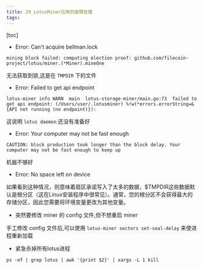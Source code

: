 ```yaml
---
title: 29_LotusMiner应用的故障处理
tags: 
---
```


[toc]

- Error: Can't acquire bellman.lock

`mining block failed: computing election proof: github.com/filecoin-project/lotus/miner.(*Miner).mineOne`

无法获取到锁,这是在 `TMPDIR` 下的文件

- Error: Failed to get api endpoint

`lotus-miner info WARN  main  lotus-storage-miner/main.go:73  failed to get api endpoint: (/Users/user/.lotusminer) %!w(*errors.errorString=&{API not running (no endpoint)}):`

这说明 `lotus daemon` 还没有准备好

- Error: Your computer may not be fast enough

`CAUTION: block production took longer than the block delay. Your computer may not be fast enough to keep up`

机器不够好

- Error: No space left on device

如果看到这种情况，则意味着扇区承诺写入了太多的数据，$TMPDIR这些数据默认是根分区（这在Linux安装程序中很常见）。通常，您的根分区不会获得最大的存储分区，因此您需要将环境变量更改为其他变量。

- 突然要修改 miner 的 config 文件,但不想重启 miner

手工修改 config 文件后,可以使用 `lotus-miner sectors set-seal-delay` 来使进程重新加载

- 紧急杀掉所有lotus进程

`ps -ef | grep lotus | awk '{print $2}' | xargs -L 1 kill`